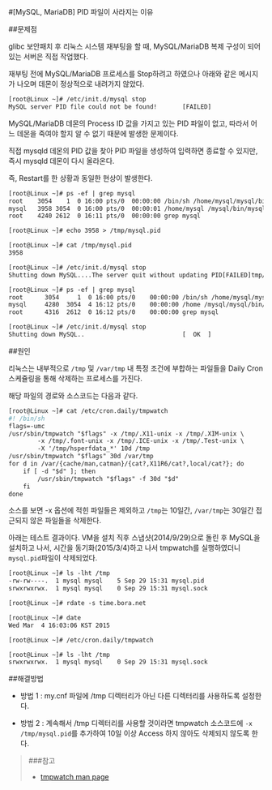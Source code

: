 #[MySQL, MariaDB] PID 파일이 사라지는 이유

##문제점

glibc 보안패치 후 리눅스 시스템 재부팅을 할 때, MySQL/MariaDB 복제 구성이 되어 있는 서버은 직접 작업했다.

재부팅 전에 MySQL/MariaDB 프로세스를 Stop하려고 하였으나 아래와 같은 메시지가 나오며 데몬이 정상적으로 내려가지 않았다.

```apache
[root@Linux ~]# /etc/init.d/mysql stop
MySQL server PID file could not be found!       [FAILED]
```

MySQL/MariaDB 데몬의 Process ID 값을 가지고 있는 PID 파일이 없고, 따라서 어느 데몬을 죽여야 할지 알 수 없기 때문에 발생한 문제이다.

직접 mysqld 데몬의 PID 값을 찾아 PID 파일을 생성하여 입력하면 종료할 수 있지만, 즉시 mysqld 데몬이 다시 올라온다. 

즉, Restart를 한 상황과 동일한 현상이 발생한다.

```apache
[root@Linux ~]# ps -ef | grep mysql
root    3054    1  0 16:00 pts/0  00:00:00 /bin/sh /home/mysql/mysql/bin/mysqld_safe ~생략
mysql   3958 3054  0 16:00 pts/0  00:00:01 /home/mysql /mysql/bin/mysqld ~생략
root    4240 2612  0 16:11 pts/0  00:00:00 grep mysql

[root@Linux ~]# echo 3958 > /tmp/mysql.pid

[root@Linux ~]# cat /tmp/mysql.pid
3958

[root@Linux ~]# /etc/init.d/mysql stop
Shutting down MySQL....The server quit without updating PID[FAILED]tmp/mysql.pid).

[root@Linux ~]# ps -ef | grep mysql
root      3054     1  0 16:00 pts/0    00:00:00 /bin/sh /home/mysql/mysql/bin/mysqld_safe ~생략
mysql     4280  3054  4 16:12 pts/0    00:00:00 /home /mysql/mysql/bin/mysqld ~생략
root      4316  2612  0 16:12 pts/0    00:00:00 grep mysql

[root@Linux ~]# /etc/init.d/mysql stop
Shutting down MySQL..                           [  OK  ]
```


##원인

리눅스는 내부적으로 `/tmp` 및 `/var/tmp` 내 특정 조건에 부합하는 파일들을 Daily Cron 스케쥴링을 통해 삭제하는 프로세스를 가진다.

해당 파일의 경로와 소스코드는 다음과 같다.

```apache
[root@Linux ~]# cat /etc/cron.daily/tmpwatch
#! /bin/sh
flags=-umc
/usr/sbin/tmpwatch "$flags" -x /tmp/.X11-unix -x /tmp/.XIM-unix \
        -x /tmp/.font-unix -x /tmp/.ICE-unix -x /tmp/.Test-unix \
        -X '/tmp/hsperfdata_*' 10d /tmp
/usr/sbin/tmpwatch "$flags" 30d /var/tmp
for d in /var/{cache/man,catman}/{cat?,X11R6/cat?,local/cat?}; do
    if [ -d "$d" ]; then
        /usr/sbin/tmpwatch "$flags" -f 30d "$d"
    fi
done
```

소스를 보면 -x 옵션에 적힌 파일들은 제외하고 `/tmp`는 10일간, `/var/tmp`는 30일간 접근되지 않은 파일들을 삭제한다.

아래는 테스트 결과이다.
VM을 설치 직후 스냅샷(2014/9/29)으로 돌린 후 MySQL을 설치하고 나서, 시간을 동기화(2015/3/4)하고 나서 tmpwatch를 실행하였더니 `mysql.pid`파일이 삭제되었다.

```apache
[root@Linux ~]# ls -lht /tmp
-rw-rw----.  1 mysql mysql    5 Sep 29 15:31 mysql.pid
srwxrwxrwx.  1 mysql mysql    0 Sep 29 15:31 mysql.sock

[root@Linux ~]# rdate -s time.bora.net

[root@Linux ~]# date
Wed Mar  4 16:03:06 KST 2015

[root@Linux ~]# /etc/cron.daily/tmpwatch

[root@Linux ~]# ls -lht /tmp
srwxrwxrwx.  1 mysql mysql    0 Sep 29 15:31 mysql.sock

```


##해결방법

* 방법 1 : my.cnf 파일에 /tmp 디렉터리가 아닌 다른 디렉터리를 사용하도록 설정한다.

* 방법 2 : 계속해서 /tmp 디렉터리를 사용할 것이라면 tmpwatch 소스코드에 `-x /tmp/mysql.pid`를 추가하여 10일 이상 Access 하지 않아도 삭제되지 않도록 한다.


> ###참고
> * [tmpwatch man page](http://linux.die.net/man/8/tmpwatch)